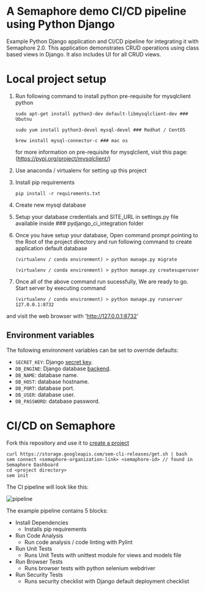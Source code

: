 # A Semaphore demo CI/CD pipeline using Python Django

Example Python Django application and CI/CD pipeline for integrating it with Semaphore 2.0.
This application demonstrates CRUD operations using class based views in Django. It also includes UI for all CRUD views.

# Local project setup

1. Run following command to install python pre-requisite for mysqlclient python 
   ```
   sudo apt-get install python3-dev default-libmysqlclient-dev ### Ubutnu
   
   sudo yum install python3-devel mysql-devel ### Redhat / CentOS
   
   brew install mysql-connector-c ### mac os
   ```
   for more information on pre-requisite for mysqlclient, visit this page: (https://pypi.org/project/mysqlclient/)

2. Use anaconda / virtualenv for setting up this project

3. Install pip requirements
   ```
   pip install -r requirements.txt
   ```
4. Create new mysql database

5. Setup your database credentials and SITE_URL in settings.py file available inside ### pydjango_ci_integration folder

6. Once you have setup your database, Open command prompt pointing to the Root of the project directory and run following command to create application default database
   ```
   (virtualenv / conda environment) > python manage.py migrate
   
   (virtualenv / conda environment) > python manage.py createsuperuser
   ```
7. Once all of the above command run sucessfully, We are ready to go. Start server by executing command
   ```
   (virtualenv / conda environment) > python manage.py runserver 127.0.0.1:8732
   ```
  and visit the web browser with 'http://127.0.0.1:8732'
  
## Environment variables

The following environment variables can be set to override defaults:

- `SECRET_KEY`: Django [secret key](https://docs.djangoproject.com/en/2.2/ref/settings/#secret-key).
- `DB_ENGINE`: Django database [backend](https://docs.djangoproject.com/en/2.2/ref/databases/).
- `DB_NAME`: database name.
- `DB_HOST`: database hostname.
- `DB_PORT`: database port.
- `DB_USER`: database user.
- `DB_PASSWORD`: database password.

# CI/CD on Semaphore

Fork this repository and use it to [create a project](https://docs.semaphoreci.com/article/63-your-first-project)
   ```
   curl https://storage.googleapis.com/sem-cli-releases/get.sh | bash
   sem connect <semaphore-organization-link> <semaphore-id> // found in Semaphore Dashboard
   cd <project directory>
   sem init
   ```
The CI pipeline will look like this:

![pipeline](https://github.com/semaphoreci-demos/semaphore-demo-python-django/blob/master/pydjango_ci_integration/pipepline.png)

The example pipeline contains 5 blocks:

* Install Dependencies
   * Installs pip requirements
* Run Code Analysis
   * Run code analysis / code linting with Pylint
* Run Unit Tests
   * Runs Unit Tests with unittest module for views and models file
* Run Browser Tests
   * Runs browser tests with python selenium webdriver
* Run Security Tests
   * Runs security checklist with Django default deployment checklist
   
